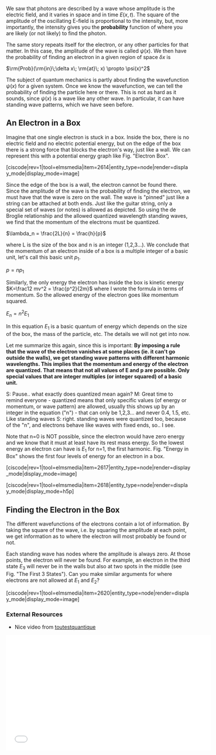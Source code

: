 We saw that photons are described by a wave whose amplitude is the electric field, and it varies in space and in time $E(x,t)$. The square of the amplitude of the oscillating E-field is proportional to the intensity, but, more importantly, the intensity gives you the **probability** function of where you are likely (or not likely) to find the photon.

The same story repeats itself for the electron, or any other particles for that matter. In this case, the amplitude of the wave is called $\psi(x)$. We then have the probability of finding an electron in a given region of space $\delta x$ is

$\rm{Prob}(\rm{in}\;\delta x\; \rm{at}\; x) \propto \psi(x)^2$

The subject of quantum mechanics is partly about finding the wavefunction $\psi(x)$ for a given system. Once we know the wavefunction, we can tell the probability of finding the particle here or there. This is not as hard as it sounds, since $\psi(x)$ is a wave like any other wave. In particular, it can have standing wave patterns, which we have seen before.

## An Electron in a Box 

Imagine that one single electron is stuck in a box. Inside the box, there is no electric field and no electric potential energy, but on the edge of the box there is a strong force that blocks the electron's way, just like a wall. We can represent this with a potential energy graph like Fig. "Electron Box".

[ciscode|rev=1|tool=elmsmedia|item=2614|entity_type=node|render=display_mode|display_mode=image]

Since the edge of the box is a wall, the electron cannot be found there. Since the amplitude of the wave is the probability of finding the electron, we must have that the wave is zero on the wall. The wave is "pinned" just like a string can be attached at both ends. Just like the guitar string, only a special set of waves (or notes) is allowed as depicted. So using the de Broglie relationship and the allowed quantized wavelength standing waves, we find that the momentum of the electrons must be quantized.

$\lambda_n = \frac{2L}{n} = \frac{h}{p}$

where L is the size of the box and n is an integer (1,2,3...). We conclude that the momentum of an electron inside of a box is a multiple integer of a basic unit, let's call this basic unit $p_1$.

$p = n p_1$

Similarly, the only energy the electron has inside the box is kinetic energy $K=\frac12 mv^2 = \frac{p^2}{2m}$ where I wrote the formula in terms of momentum. So the allowed energy of the electron goes like momentum squared.

$E_n = n^2 E_1$

In this equation $E_1$ is a basic quantum of energy which depends on the size of the box, the mass of the particle, etc. The details we will not get into now. 

Let me summarize this again, since this is important:
**By imposing a rule that the wave of the electron vanishes at some places (ie. it can't go outside the walls), we get standing wave patterns with different harmonic wavelengths. This implies that the momentum and energy of the electron are quantized. That means that not all values of E and p are possible. Only special values that are integer multiples (or integer squared) of a basic unit.**

S: Pause.. what exactly does quantized mean again?
M: Great time to remind everyone - quantized means that only specific values (of energy or momentum, or wave pattern) are allowed, usually this shows up by an integer in the equation ("n") - that can only be 1,2,3... and never 0.4, 1.5, etc. Like standing waves
S: right. standing waves were quantized too, because of the "n", and electrons behave like waves with fixed ends, so.. I see.

Note that n=0 is NOT possible, since the electron would have zero energy and we know that it must at least have its rest mass energy. So the lowest energy an electron can have is $E_1$ for n=1, the first harmonic. Fig. "Energy in Box" shows the first four levels of energy for an electron in a box.

[ciscode|rev=1|tool=elmsmedia|item=2617|entity_type=node|render=display_mode|display_mode=image]

[ciscode|rev=1|tool=elmsmedia|item=2618|entity_type=node|render=display_mode|display_mode=h5p]

## Finding the Electron in the Box 

The different wavefunctions of the electrons contain a lot of information. By taking the square of the wave, i.e. by squaring the amplitude at each point, we get information as to where the electron will most probably be found or not.

Each standing wave has nodes where the amplitude is always zero. At those points, the electron will never be found. For example, an electron in the third state $E_3$ will never be in the walls but also at two spots in the middle (see Fig. "The First 3 States"). Can you make similar arguments for where electrons are not allowed at $E_1$ and $E_2$?

[ciscode|rev=1|tool=elmsmedia|item=2620|entity_type=node|render=display_mode|display_mode=image]

### External Resources 

- Nice video from [toutestquantique](http://www.toutestquantique.fr/#credits)

 <iframe allowfullscreen="" frameborder="0" height="315" src="//www.youtube.com/embed/hgwm4Nsqpuc?rel=0" width="560"> </iframe>